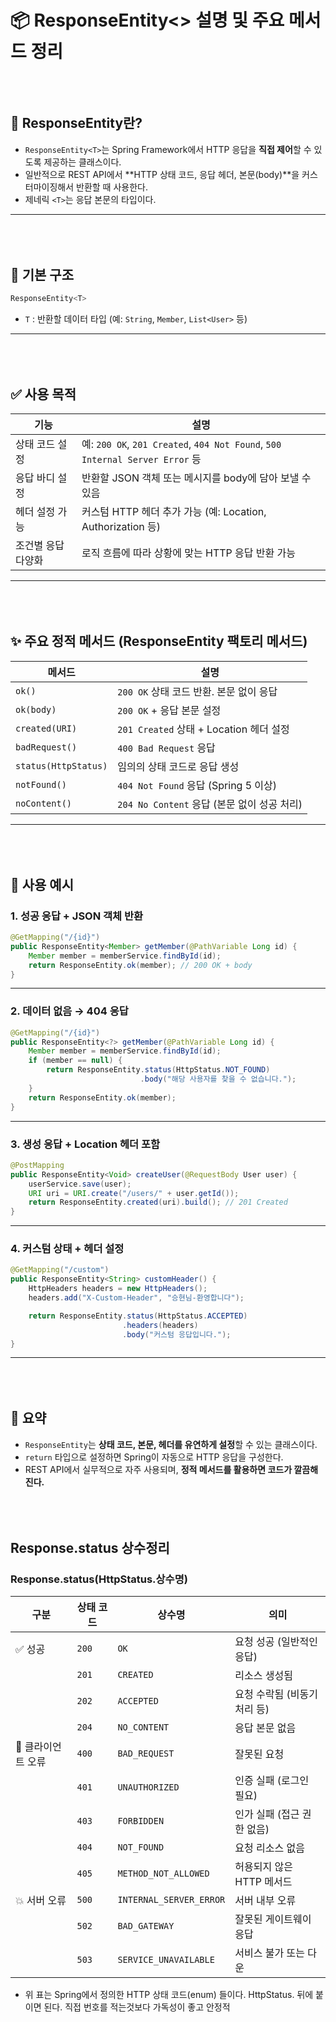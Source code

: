 # 📦 ResponseEntity<> 설명 및 주요 메서드 정리

<div style="margin-top:80px;"></div>

## 🔹 ResponseEntity란?

- `ResponseEntity<T>`는 Spring Framework에서 HTTP 응답을 **직접 제어**할 수 있도록 제공하는 클래스이다.
- 일반적으로 REST API에서 **HTTP 상태 코드, 응답 헤더, 본문(body)**을 커스터마이징해서 반환할 때 사용한다.
- 제네릭 `<T>`는 응답 본문의 타입이다.

---

<div style="margin-top:80px;"></div>

## 🧱 기본 구조

```java
ResponseEntity<T>
````

* `T` : 반환할 데이터 타입 (예: `String`, `Member`, `List<User>` 등)

---


<div style="margin-top:80px;"></div>

## ✅ 사용 목적

| 기능         | 설명                                                                         |
| ---------- | -------------------------------------------------------------------------- |
| 상태 코드 설정   | 예: `200 OK`, `201 Created`, `404 Not Found`, `500 Internal Server Error` 등 |
| 응답 바디 설정   | 반환할 JSON 객체 또는 메시지를 body에 담아 보낼 수 있음                                       |
| 헤더 설정 가능   | 커스텀 HTTP 헤더 추가 가능 (예: Location, Authorization 등)                           |
| 조건별 응답 다양화 | 로직 흐름에 따라 상황에 맞는 HTTP 응답 반환 가능                                             |

---

<div style="margin-top:80px;"></div>

## ✨ 주요 정적 메서드 (ResponseEntity 팩토리 메서드)

| 메서드                  | 설명                                |
| -------------------- | --------------------------------- |
| `ok()`               | `200 OK` 상태 코드 반환. 본문 없이 응답       |
| `ok(body)`           | `200 OK` + 응답 본문 설정               |
| `created(URI)`       | `201 Created` 상태 + Location 헤더 설정 |
| `badRequest()`       | `400 Bad Request` 응답              |
| `status(HttpStatus)` | 임의의 상태 코드로 응답 생성                  |
| `notFound()`         | `404 Not Found` 응답 (Spring 5 이상)  |
| `noContent()`        | `204 No Content` 응답 (본문 없이 성공 처리) |

---

<div style="margin-top:80px;"></div>

## 🧪 사용 예시

### 1. 성공 응답 + JSON 객체 반환

```java
@GetMapping("/{id}")
public ResponseEntity<Member> getMember(@PathVariable Long id) {
    Member member = memberService.findById(id);
    return ResponseEntity.ok(member); // 200 OK + body
}
```

---

### 2. 데이터 없음 → 404 응답

```java
@GetMapping("/{id}")
public ResponseEntity<?> getMember(@PathVariable Long id) {
    Member member = memberService.findById(id);
    if (member == null) {
        return ResponseEntity.status(HttpStatus.NOT_FOUND)
                             .body("해당 사용자를 찾을 수 없습니다.");
    }
    return ResponseEntity.ok(member);
}
```

---

### 3. 생성 응답 + Location 헤더 포함

```java
@PostMapping
public ResponseEntity<Void> createUser(@RequestBody User user) {
    userService.save(user);
    URI uri = URI.create("/users/" + user.getId());
    return ResponseEntity.created(uri).build(); // 201 Created
}
```

---

### 4. 커스텀 상태 + 헤더 설정

```java
@GetMapping("/custom")
public ResponseEntity<String> customHeader() {
    HttpHeaders headers = new HttpHeaders();
    headers.add("X-Custom-Header", "승현님-환영합니다");

    return ResponseEntity.status(HttpStatus.ACCEPTED)
                         .headers(headers)
                         .body("커스텀 응답입니다.");
}
```

---

<div style="margin-top:80px;"></div>

## 📌 요약

* `ResponseEntity`는 **상태 코드, 본문, 헤더를 유연하게 설정**할 수 있는 클래스이다.
* `return` 타입으로 설정하면 Spring이 자동으로 HTTP 응답을 구성한다.
* REST API에서 실무적으로 자주 사용되며, **정적 메서드를 활용하면 코드가 깔끔해진다.**


<div style="margin-top:80px;"></div>




## Response.status 상수정리

### Response.status(HttpStatus.상수명)

| 구분          | 상태 코드 | 상수명                     | 의미                |
| ----------- | ----- | ----------------------- | ----------------- |
| ✅ 성공        | `200` | `OK`                    | 요청 성공 (일반적인 응답)   |
|             | `201` | `CREATED`               | 리소스 생성됨           |
|             | `202` | `ACCEPTED`              | 요청 수락됨 (비동기 처리 등) |
|             | `204` | `NO_CONTENT`            | 응답 본문 없음          |
| 🚫 클라이언트 오류 | `400` | `BAD_REQUEST`           | 잘못된 요청            |
|             | `401` | `UNAUTHORIZED`          | 인증 실패 (로그인 필요)    |
|             | `403` | `FORBIDDEN`             | 인가 실패 (접근 권한 없음)  |
|             | `404` | `NOT_FOUND`             | 요청 리소스 없음         |
|             | `405` | `METHOD_NOT_ALLOWED`    | 허용되지 않은 HTTP 메서드  |
| 💥 서버 오류    | `500` | `INTERNAL_SERVER_ERROR` | 서버 내부 오류          |
|             | `502` | `BAD_GATEWAY`           | 잘못된 게이트웨이 응답      |
|             | `503` | `SERVICE_UNAVAILABLE`   | 서비스 불가 또는 다운      |


* 위 표는 Spring에서 정의한 HTTP 상태 코드(enum) 들이다. HttpStatus. 뒤에 붙이면 된다. 직접 번호를 적는것보다 가독성이 좋고 안정적